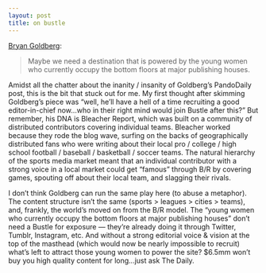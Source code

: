 ```yaml
---
layout: post
title: on bustle
---
```


<a href="http://pando.com/2013/08/13/ive-raised-6-5-million-to-build-and-grow-my-new-company-bustle-com/">Bryan Goldberg</a>:

> Maybe we need a destination that is powered by the young women who currently occupy the bottom floors at major publishing houses. 

Amidst all the chatter about the inanity / insanity of Goldberg’s PandoDaily post, this is the bit that stuck out for me. My first thought after skimming Goldberg’s piece was “well, he’ll have a hell of a time recruiting a good editor-in-chief now…who in their right mind would join Bustle after this?” But remember, his DNA is Bleacher Report, which was built on a community of distributed contributors covering individual teams. Bleacher worked because they rode the blog wave, surfing on the backs of geographically distributed fans who were writing about their local pro / college / high school football / baseball / basketball / soccer teams. The natural hierarchy of the sports media market meant that an individual contributor with a strong voice in a local market could get “famous” through B/R by covering games, spouting off about their local team, and slagging their rivals.

I don’t think Goldberg can run the same play here (to abuse a metaphor). The content structure isn’t the same (sports > leagues > cities > teams), and, frankly, the world’s moved on from the B/R model. The “young women who currently occupy the bottom floors at major publishing houses” don’t need a Bustle for exposure — they’re already doing it through Twitter, Tumblr, Instagram, etc. And without a strong editorial voice & vision at the top of the masthead (which would now be nearly impossible to recruit) what’s left to attract those young women to power the site? $6.5mm won’t buy you high quality content for long...just ask The Daily.

